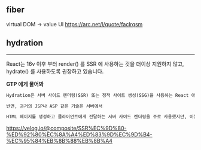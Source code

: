 
## fiber

virtual DOM -> value UI
https://arc.net/l/quote/faclrqsm


## hydration
----

React는 16v 이후 부터 render() 를 SSR 에 사용하는 것을 더이상 지원하지 않고, hydrate() 를 사용하도록 권장하고 있습니다.

**GTP 에게 물어봐**
```markdown
Hydration은 서버 사이드 렌더링(SSR) 또는 정적 사이트 생성(SSG)을 사용하는 React 애플리케이션에서 발생합니다. 이 과정에서, 서버에서 HTML을 미리 생성하고 클라이언트 측으로 전송한 후, 클라이언트 측에서 이 HTML에 React 이벤트 핸들러와 같은 동적 기능을 "부활"시키는 과정을 말합니다. 즉, 서버에서 렌더링된 정적인 마크업에 React가 다시 연결되어 인터랙티브하게 만드는 과정입니다.

반면, 과거의 JSP나 ASP 같은 기술은 서버에서

HTML 페이지를 생성하고 클라이언트에게 전달하는 서버 사이드 렌더링을 주로 사용했지만, 이는 React의 hydration과는 다른 개념입니다. 과거의 서버 사이드 렌더링 방식에서는, 페이지의 초기 렌더링이 서버에서 이루어졌으며, 페이지가 클라이언트에게 전달된 후에는 주로 순수한 JavaScript나 jQuery 등을 통해 클라이언트 사이드에서 동적인 상호작용을 처리했습니다.
```


https://velog.io/@composite/SSR%EC%9D%80-%ED%92%80%EC%8A%A4%ED%83%9D%EC%9D%B4-%EC%95%84%EB%8B%88%EB%8B%A4